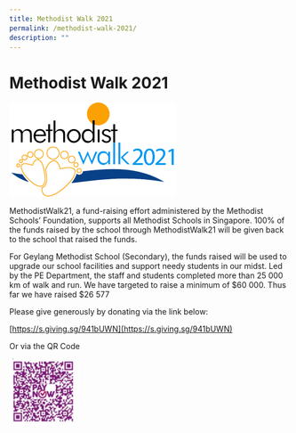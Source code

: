 ```yaml
---
title: Methodist Walk 2021
permalink: /methodist-walk-2021/
description: ""
---
```

# **Methodist Walk 2021**

![](/images/methodist-walk-2021-300x169.png)

MethodistWalk21, a fund-raising effort administered by the Methodist Schools’ Foundation, supports all Methodist Schools in Singapore. 100% of the funds raised by the school through MethodistWalk21 will be given back to the school that raised the funds.

For Geylang Methodist School (Secondary), the funds raised will be used to upgrade our school facilities and support needy students in our midst. Led by the PE Department, the staff and students completed more than 25 000 km of walk and run. We have targeted to raise a minimum of $60 000. Thus far we have raised $26 577

Please give generously by donating via the link below:

[https://s.giving.sg/941bUWN](https://s.giving.sg/941bUWN)

Or via the QR Code

<img src="/images/WhatsApp-Image-2021-03-21.jpeg" 
     style="width:25%">
